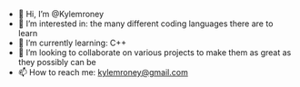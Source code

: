 - 👋 Hi, I’m @Kylemroney
- 👀 I’m interested in: the many different coding languages there are to learn
- 🌱 I’m currently learning: C++
- 💞️ I’m looking to collaborate on various projects to make them as great as they possibly can be
- 📫 How to reach me: kylemroney@gmail.com

<!---
Kylemroney/Kylemroney is a ✨ special ✨ repository because its `README.md` (this file) appears on your GitHub profile.
You can click the Preview link to take a look at your changes.
--->
